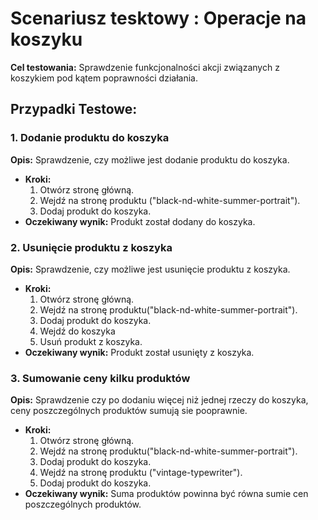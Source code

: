 # Scenariusz tesktowy : Operacje na koszyku

**Cel testowania:**
Sprawdzenie funkcjonalności akcji związanych z koszykiem pod kątem poprawności działania. 



## Przypadki Testowe:

### 1. Dodanie produktu do koszyka

**Opis:** Sprawdzenie, czy możliwe jest dodanie produktu do koszyka.
- **Kroki:**
  1. Otwórz stronę główną.
  2. Wejdź na stronę produktu ("black-nd-white-summer-portrait").
  3. Dodaj produkt do koszyka.
- **Oczekiwany wynik:** Produkt został dodany do koszyka.


### 2. Usunięcie produktu z koszyka

**Opis:** Sprawdzenie, czy możliwe jest usunięcie produktu z koszyka.
- **Kroki:**
  1. Otwórz stronę główną.
  2. Wejdź na stronę produktu("black-nd-white-summer-portrait").
  3. Dodaj produkt do koszyka.
  4. Wejdź do koszyka
  5. Usuń produkt z koszyka.
- **Oczekiwany wynik:** Produkt został usunięty z koszyka.

### 3. Sumowanie ceny kilku produktów
**Opis:** Sprawdzenie czy po dodaniu więcej niż jednej rzeczy do koszyka, ceny poszczególnych produktów sumują sie pooprawnie.
- **Kroki:**
  1. Otwórz stronę główną.
  2. Wejdź na stronę produktu("black-nd-white-summer-portrait").
  3. Dodaj produkt do koszyka.
  4. Wejdź na stronę produktu ("vintage-typewriter").
  5. Dodaj produkt do koszyka.
- **Oczekiwany wynik:** Suma produktów powinna  być równa sumie cen poszczególnych produktów.
